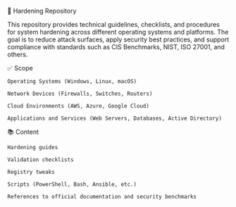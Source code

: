 🔐 Hardening Repository

This repository provides technical guidelines, checklists, and procedures for system hardening across different operating systems and platforms.
The goal is to reduce attack surfaces, apply security best practices, and support compliance with standards such as CIS Benchmarks, NIST, ISO 27001, and others.

✅ Scope

    Operating Systems (Windows, Linux, macOS)

    Network Devices (Firewalls, Switches, Routers)

    Cloud Environments (AWS, Azure, Google Cloud)

    Applications and Services (Web Servers, Databases, Active Directory)

📚 Content

    Hardening guides

    Validation checklists

    Registry tweaks

    Scripts (PowerShell, Bash, Ansible, etc.)

    References to official documentation and security benchmarks